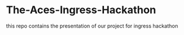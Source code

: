 # The-Aces-Ingress-Hackathon

this repo contains the presentation of our project for ingress hackathon
